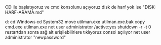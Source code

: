 CD ile başlatıyoruz ve cmd konsolunu açıyoruz
disk de harf yok ise "DISK-HARF-ARAMA.md"

d:
cd Windows
cd System32
move utilman.exe utilman.exe.bak
copy cmd.exe utilman.exe
net user administrator /active:yes
shutdown -r -t 0
restartdan sonra sağ alt erişilebilirlere tıklıyoruz consol açılıyor
net user administrator "newpassword"
